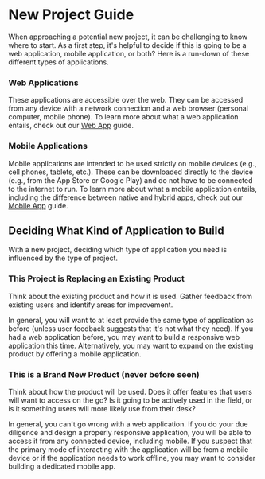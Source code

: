 # New Project Guide
When approaching a potential new project, it can be challenging to know where to start. As a first step, it's helpful to decide if this is going to be a web application, mobile application, or both? Here is a run-down of these different types of applications.

### Web Applications
These applications are accessible over the web. They can be accessed from any device with a network connection and a web browser (personal computer, mobile phone). To learn more about what a web application entails, check out our [Web App](/get-started/web) guide.

### Mobile Applications
Mobile applications are intended to be used strictly on mobile devices (e.g., cell phones, tablets, etc.). These can be downloaded directly to the device (e.g., from the App Store or Google Play) and do not have to be connected to the internet to run. To learn more about what a mobile application entails, including the difference between native and hybrid apps, check out our [Mobile App](/get-started/mobile) guide.


## Deciding What Kind of Application to Build
With a new project, deciding which type of application you need is influenced by the type of project.

### This Project is Replacing an Existing Product
Think about the existing product and how it is used. Gather feedback from existing users and identify areas for improvement.

In general, you will want to at least provide the same type of application as before (unless user feedback suggests that it's not what they need). If you had a web application before, you may want to build a responsive web application this time. Alternatively,  you may want to expand on the existing product by offering a mobile application. 

### This is a Brand New Product (never before seen)
Think about how the product will be used. Does it offer features that users will want to access on the go? Is it going to be actively used in the field, or is it something users will more likely use from their desk?

In general, you can't go wrong with a web application. If you do your due diligence and design a properly responsive application, you will be able to access it from any connected device, including mobile. If you suspect that the primary mode of interacting with the application will be from a mobile device or if the application needs to work offline, you may want to consider building a dedicated mobile app.
